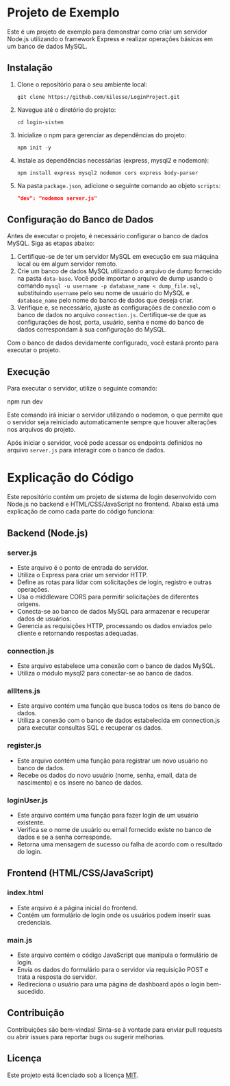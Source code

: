 # Projeto de Exemplo

Este é um projeto de exemplo para demonstrar como criar um servidor Node.js utilizando o framework Express e realizar operações básicas em um banco de dados MySQL.

## Instalação

1. Clone o repositório para o seu ambiente local:

    ```
    git clone https://github.com/kilesse/LoginProject.git
    ```

2. Navegue até o diretório do projeto:

    ```
    cd login-sistem
    ```

3. Inicialize o npm para gerenciar as dependências do projeto:

    ```
    npm init -y
    ```

4. Instale as dependências necessárias (express, mysql2 e nodemon):

    ```
    npm install express mysql2 nodemon cors express body-parser
    ```

5. Na pasta `package.json`, adicione o seguinte comando ao objeto `scripts`:

    ```json
    "dev": "nodemon server.js"
    ```

## Configuração do Banco de Dados

Antes de executar o projeto, é necessário configurar o banco de dados MySQL. Siga as etapas abaixo:

1. Certifique-se de ter um servidor MySQL em execução em sua máquina local ou em algum servidor remoto.
2. Crie um banco de dados MySQL utilizando o arquivo de dump fornecido na pasta `data-base`. Você pode importar o arquivo de dump usando o comando `mysql -u username -p database_name < dump_file.sql`, substituindo `username` pelo seu nome de usuário do MySQL e `database_name` pelo nome do banco de dados que deseja criar.
3. Verifique e, se necessário, ajuste as configurações de conexão com o banco de dados no arquivo `connection.js`. Certifique-se de que as configurações de host, porta, usuário, senha e nome do banco de dados correspondam à sua configuração do MySQL.

Com o banco de dados devidamente configurado, você estará pronto para executar o projeto.


## Execução

Para executar o servidor, utilize o seguinte comando:

npm run dev

Este comando irá iniciar o servidor utilizando o nodemon, o que permite que o servidor seja reiniciado automaticamente sempre que houver alterações nos arquivos do projeto.

Após iniciar o servidor, você pode acessar os endpoints definidos no arquivo `server.js` para interagir com o banco de dados.

# Explicação do Código

Este repositório contém um projeto de sistema de login desenvolvido com Node.js no backend e HTML/CSS/JavaScript no frontend. Abaixo está uma explicação de como cada parte do código funciona:

## Backend (Node.js)

### server.js

- Este arquivo é o ponto de entrada do servidor.
- Utiliza o Express para criar um servidor HTTP.
- Define as rotas para lidar com solicitações de login, registro e outras operações.
- Usa o middleware CORS para permitir solicitações de diferentes origens.
- Conecta-se ao banco de dados MySQL para armazenar e recuperar dados de usuários.
- Gerencia as requisições HTTP, processando os dados enviados pelo cliente e retornando respostas adequadas.

### connection.js

- Este arquivo estabelece uma conexão com o banco de dados MySQL.
- Utiliza o módulo mysql2 para conectar-se ao banco de dados.

### allItens.js

- Este arquivo contém uma função que busca todos os itens do banco de dados.
- Utiliza a conexão com o banco de dados estabelecida em connection.js para executar consultas SQL e recuperar os dados.

### register.js

- Este arquivo contém uma função para registrar um novo usuário no banco de dados.
- Recebe os dados do novo usuário (nome, senha, email, data de nascimento) e os insere no banco de dados.

### loginUser.js

- Este arquivo contém uma função para fazer login de um usuário existente.
- Verifica se o nome de usuário ou email fornecido existe no banco de dados e se a senha corresponde.
- Retorna uma mensagem de sucesso ou falha de acordo com o resultado do login.

## Frontend (HTML/CSS/JavaScript)

### index.html

- Este arquivo é a página inicial do frontend.
- Contém um formulário de login onde os usuários podem inserir suas credenciais.

### main.js

- Este arquivo contém o código JavaScript que manipula o formulário de login.
- Envia os dados do formulário para o servidor via requisição POST e trata a resposta do servidor.
- Redireciona o usuário para uma página de dashboard após o login bem-sucedido.

## Contribuição

Contribuições são bem-vindas! Sinta-se à vontade para enviar pull requests ou abrir issues para reportar bugs ou sugerir melhorias.

## Licença

Este projeto está licenciado sob a licença [MIT](LICENSE).



